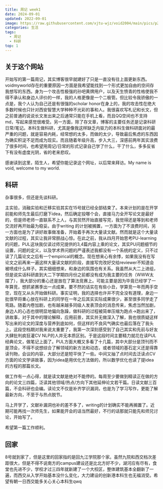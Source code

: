 ```yaml
---
title: 周记 week1
date: 2024-09-01
updated: 2022-09-01
image: https://raw.githubusercontent.com/xjtu-wjz/void2004/main/pics/p2.webp
categories: 生活
tags:
  - 周记
  - 科研
top: 1
---
```


## 关于这个网站

开始写的第一篇周记，其实博客很早就建好了只是一直没有往上面更新东西。voidmyworld存在的重要原因一方面是我希望能找到一个形式更加自由的空间存我想写的东西。身为一个攻击性极强的孙吧黄牌用户，以及天生愤青的性格使我不得不承认和身边人评价的一样，我的人格更像是一个二极管。但比较令我骄傲的一点是，我个人认为自己还是有很强的scholar honor在身上的，我的攻击性在绝大多数时候也只针对西安智慧大学种种不光彩的事和人。我很喜欢写札记和长文，但之前普通的说说长文发出来之后通常只能在手机上看，而且QQ空间也不支持md，写起来感觉很难受。另一方面，除了存文章，博客的主要任务还是记录科研日常/笔记。本科生做科研，尤其是像我这样缺乏内驱力的本科生做科研面对的最严重的问题，就是容易内耗，经常想的太多，而做的太少，导致最后焦虑的东西因为确实积淀不足而成为现实。而且随着年级升高，步入大三，深感前两年其实浪费了很多时间，也希望用周记/日常的形式记录自己学了什么，干了什么，多多反省下有没有虚度光阴，省的老来悲叹。

感谢读到这里，陌生人，希望你能记录这个网址，以后常来拜访。My name is void, welcome to my world.

## 科研

杂事很多，但还是先谈科研。

主实验，消融实验和迁移实验其实在15号就已经全部结束了。本来计划的是在开学前能和师先生最后打磨下idea，然后确定投哪个会，直接马力全开写论文是最好的，但是师老师一直联系不上人，与其贸然开始直接写完，我觉得还是等到和老师交流好再开始最为稳妥。由于writing 的计划被搁置，一方面为了不浪费时间，另一方面也是为了讲好故事做准备，开始着手再次大量读文献。然而就是这个大量读文献的过程，其实让我非常胆战心惊。在此之前，我从四月开始思考PU-learning的问题，PUL这块我仅读过师兄提供的3,4篇内容上乘的论文，其实PU问题细节的设置，问题的定义，以及学术界问题的严谨表述我都没有一个系统的定义，只不过读了几篇论文之后有一个empirical的概念。现在想来心有余悸，如果我没有在写论文之前再来一遍这样大量读文献的阶段，直接写完改好交给reviewer不知道会被喷成什么样子。其实细细想来，和身边的氛围也有关系。我虽然从大二上进组，但是说实话科研直到大二下学期四月份之前都没有成为我主要的任务（WWW太摆了），我大部分的重心还是放在了算法竞赛上。可能主要是因为毕竟已经学了一年算竞，想抓紧赛季出一点成果，要不然的话实在有些小丑，学算竞一年而两手空空，现在又从头开始做科研。事实证明，我的选择也许并不完全没有道理，身边一批很早将重心放在科研上的同学在一年之后其实实际成果很少，甚至很多同学走了弯路。随着内卷加剧，也有越来越多同级人发表顶会的消息传来，焦虑当然加剧，身边人的心态也很明显地偏向急躁，做科研的过程被简单压缩为跑点->跑出来了，讲故事，对于其中的理论解释，应用前景，其实并无做深入了解，我也很质疑这样写出来的论文的深度与营养到底如何，但这样的不良风气确实也最后落在了我头上。这段空档期对我来说太重要了，我第一次深刻感受到了自己其实和先前与好友大肆批判疯狂灌CV NLP的人并无本质区别。于是这段时间主要精力就花在读PUL经典论文，做笔记上面了。PUL方面大概又多看了十几篇，其中大部分是顶刊而不是顶会，不得不说想综合了解领域的新方法和动态，或者领域的基石定义还是得靠读刊物，会议的内容，大部分还是短平快了一些。中间又抽了点时间去泛读点CV方面的论文学讲故事，因为idea是用优化方法做的，所以数学优化也读了提idea的方程的那篇长文。

做工作有一点心得，就是读文献是绝对不能停的。每周至少要做到精读正在做的方向的论文三四篇，泛读其他领域/热点/方向下其他延伸论文若干篇。日读文献三百篇，不会科研也会编。读论文不仅是补齐学识漏洞，也是为了学习写作，更能了解最新方向，不至于与热点脱节。

马上开学了，文献补漏洞也补的差不多了，writing的计划确实不能再搁置了。近期可能再找一次师先生，如果能开会的话当然最好，不行的话那就只能先和师兄讨论，开始写了。

希望第一篇工作顺利。

## 回家

8号就到家了，但是这里的回家指的是回九江学院那个家。虽然九院和西交档次差距很大，但是不得不说南方的campus建设还是比北方好不少，湖河应有尽有，食堂也先进不少，学校才过三四年就新建了一个大校区，整体建筑基本全翻新了一遍，而西交从入学开始基本没什么变化，大力建设的创新港本科生也无福消受。希望有朝一日西交能多关心关心本科生qwq